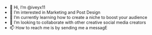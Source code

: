 - 👋 Hi, I’m @iveyx11
- 👀 I’m interested in Marketing and Post Design
- 🌱 I’m currently learning how to create a niche to boost your audience
- 💞️ I’m looking to collaborate with other creative social media creators
- 📫 How to reach me is by sending me a messagE

<!---
iveyx11/iveyx11 is a ✨ special ✨ repository because its `README.md` (this file) appears on your GitHub profile.
You can click the Preview link to take a look at your changes.
--->
